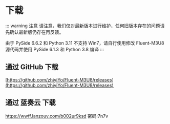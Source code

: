 # 下载

::: warning 注意
请注意，我们仅对最新版本进行维护，任何旧版本存在的问题请先确认最新版仍存在再反馈。

由于 PySide 6.6.2 和 Python 3.11 不支持 Win7，请自行使用修改 Fluent-M3U8 源代码并使用 PySide 6.1.3 和 Python 3.8 编译
:::


## 通过 GitHub 下载
[https://github.com/zhiyiYo/Fluent-M3U8/releases](https://github.com/zhiyiYo/Fluent-M3U8/releases)

## 通过 蓝奏云 下载
https://wwff.lanzouv.com/b002ur9ksd
密码:7n7v
